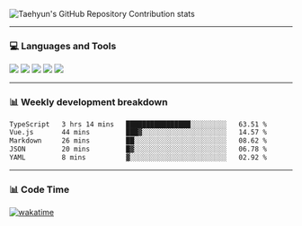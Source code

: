![Taehyun's GitHub Repository Contribution stats](https://github-contributor-stats.vercel.app/api?username=croatialu&combine_all_yearly_contributions=true)

<hr>

### 💻 Languages and Tools

<code><a href="https://nodejs.org/en"><img src="https://api.iconify.design/skill-icons:nodejs-light.svg" /></a></code>
<code><a href="https://www.typescriptlang.org/"><img src="https://api.iconify.design/logos:typescript-icon.svg" /></a></code>
<code><a href="https://react.dev"><img src="https://api.iconify.design/logos:react.svg" /></a></code>
<code><a href="https://github.com/vuejs/core"><img src="https://api.iconify.design/logos:vue.svg" /></a></code> 
<code><a href="https://www.docker.com/"><img src="https://api.iconify.design/logos:docker-icon.svg" /></a></code> 

<hr>

### 📊 Weekly development breakdown

<!--START_SECTION:waka-->

```txt
TypeScript   3 hrs 14 mins   ████████████████░░░░░░░░░   63.51 %
Vue.js       44 mins         ███▓░░░░░░░░░░░░░░░░░░░░░   14.57 %
Markdown     26 mins         ██░░░░░░░░░░░░░░░░░░░░░░░   08.62 %
JSON         20 mins         █▓░░░░░░░░░░░░░░░░░░░░░░░   06.78 %
YAML         8 mins          ▓░░░░░░░░░░░░░░░░░░░░░░░░   02.92 %
```

<!--END_SECTION:waka-->

<hr>

### 📊 Code Time

[![wakatime](https://wakatime.com/badge/user/385c169e-5cb1-4640-b485-74e2af473e5d.svg)](https://wakatime.com/@croatialu)
